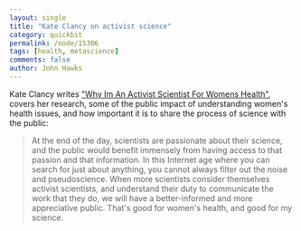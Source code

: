 ```yaml
---
layout: single 
title: "Kate Clancy on activist science" 
category: quickbit
permalink: /node/15306
tags: [health, metascience] 
comments: false 
author: John Hawks 
---
```


Kate Clancy writes <a href="http://jezebel.com/#!5769285">"Why Im An Activist Scientist For Womens Health"</a>, covers her research, some of the public impact of understanding women's health issues, and how important it is to share the process of science with the public: 


<blockquote>At the end of the day, scientists are passionate about their science, and the public would benefit immensely from having access to that passion and that information. In this Internet age where you can search for just about anything, you cannot always filter out the noise and pseudoscience. When more scientists consider themselves activist scientists, and understand their duty to communicate the work that they do, we will have a better-informed and more appreciative public. That's good for women's health, and good for my science.</blockquote>

